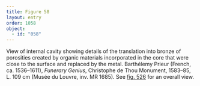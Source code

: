 ```yaml
---
title: Figure 58
layout: entry
order: 1058
object:
  - id: "058"
---
```


View of internal cavity showing details of the translation into bronze of porosities created by organic materials incorporated in the core that were close to the surface and replaced by the metal. Barthélemy Prieur (French, ca. 1536–1611), *Funerary Genius*, Christophe de Thou Monument, 1583–85, L. 109 cm (Musée du Louvre, inv. MR 1685). See [fig. 526](/visual-atlas/526/) for an overall view.
